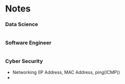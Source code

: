 # Notes

### Data Science

#

### Software Engineer

#

### Cyber Security 
* Networking (IP Address, MAC Address, ping(ICMP))
* 


